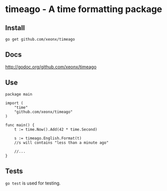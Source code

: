# timeago - A time formatting package

## Install

	go get github.com/xeonx/timeago

## Docs

<http://godoc.org/github.com/xeonx/timeago>

## Use

	package main

	import (
		"time"
		"github.com/xeonx/timeago"
	)
		
	func main() {
		t := time.Now().Add(42 * time.Second)
		
		s := timeago.English.Format(t)
		//s will contains "less than a minute ago"
		
		//...
	}
	
## Tests

`go test` is used for testing.